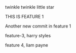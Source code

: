 twinkle twinkle little star

THIS IS FEATURE 1

Another new commit in feature 1


feature-3, harry styles

feature 4, liam payne
